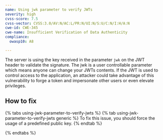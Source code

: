 ```yaml
---
name: Using jwk parameter to verify JWTs
severity: high
cvss-score: 7.5
cvss-vector: CVSS:3.0/AV:N/AC:L/PR:N/UI:N/S:U/C:N/I:H/A:N
cwe-id: CWE-345
cwe-name: Insufficient Verification of Data Authenticity
compliance:
  owasp10: A8

---            
```


The server is using the key received in the parameter `jwk` on the JWT header to validate the signature. The jwk is a user controllable parameter which means anyone can change your JWTs contents. If the JWT is used to control access to the application, an attacker could take advantage of this vulnerability to forge a token and impersonate other users or even elevate privileges.

## How to fix

{% tabs using-jwk-parameter-to-verify-jwts %}
{% tab using-jwk-parameter-to-verify-jwts generic %}
To fix this issue, you should force the usage of a predefined public key.
{% endtab %}

{% endtabs %}
